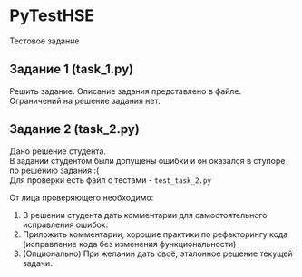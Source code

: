 # PyTestHSE
Тестовое задание

## Задание 1 (task_1.py)
Решить задание. Описание задания представлено в файле.  
Ограничений на решение задания нет.


## Задание 2 (task_2.py)
Дано решение студента.  
В задании студентом были допущены ошибки и он оказался в ступоре по решению задания :(  
Для проверки есть файл с тестами - `test_task_2.py`

От лица проверяющего необходимо:
1. В решении студента дать комментарии для самостоятельного исправления ошибок. 
2. Приложить комментарии, хорошие практики по рефакторингу кода (исправление кода без изменения функциональности)
3. (Опционально) При желании дать своё, эталонное решение текущей задачи.
